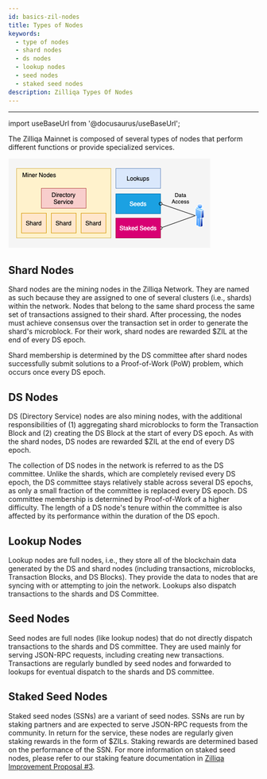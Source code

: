 ```yaml
---
id: basics-zil-nodes
title: Types of Nodes
keywords:
  - type of nodes
  - shard nodes
  - ds nodes
  - lookup nodes
  - seed nodes
  - staked seed nodes
description: Zilliqa Types Of Nodes
---
```


---

import useBaseUrl from '@docusaurus/useBaseUrl';

The Zilliqa Mainnet is composed of several types of nodes that perform different
functions or provide specialized services.

!["Network Layout Image 1"](/assets/img/contributors/core/network-layout/image01.png)

## Shard Nodes

Shard nodes are the mining nodes in the Zilliqa Network. They are named as such
because they are assigned to one of several clusters (i.e., shards) within the
network. Nodes that belong to the same shard process the same set of
transactions assigned to their shard. After processing, the nodes must achieve
consensus over the transaction set in order to generate the shard's microblock.
For their work, shard nodes are rewarded $ZIL at the end of every DS epoch.

Shard membership is determined by the DS committee after shard nodes
successfully submit solutions to a Proof-of-Work (PoW) problem, which occurs
once every DS epoch.

## DS Nodes

DS (Directory Service) nodes are also mining nodes, with the additional
responsibilities of (1) aggregating shard microblocks to form the Transaction
Block and (2) creating the DS Block at the start of every DS epoch. As with the
shard nodes, DS nodes are rewarded $ZIL at the end of every DS epoch.

The collection of DS nodes in the network is referred to as the DS committee.
Unlike the shards, which are completely revised every DS epoch, the DS committee
stays relatively stable across several DS epochs, as only a small fraction of
the committee is replaced every DS epoch. DS committee membership is determined
by Proof-of-Work of a higher difficulty. The length of a DS node's tenure within
the committee is also affected by its performance within the duration of the DS
epoch.

## Lookup Nodes

Lookup nodes are full nodes, i.e., they store all of the blockchain data
generated by the DS and shard nodes (including transactions, microblocks,
Transaction Blocks, and DS Blocks). They provide the data to nodes that are
syncing with or attempting to join the network. Lookups also dispatch
transactions to the shards and DS Committee.

## Seed Nodes

Seed nodes are full nodes (like lookup nodes) that do not directly dispatch
transactions to the shards and DS committee. They are used mainly for serving
JSON-RPC requests, including creating new transactions. Transactions are
regularly bundled by seed nodes and forwarded to lookups for eventual dispatch
to the shards and DS committee.

## Staked Seed Nodes

Staked seed nodes (SSNs) are a variant of seed nodes. SSNs are run by staking
partners and are expected to serve JSON-RPC requests from the community. In
return for the service, these nodes are regularly given staking rewards in the
form of $ZILs. Staking rewards are determined based on the performance of the
SSN. For more information on staked seed nodes, please refer to our staking
feature documentation in
[Zilliqa Improvement Proposal #3](https://github.com/Zilliqa/ZIP/blob/master/zips/zip-3.md).

